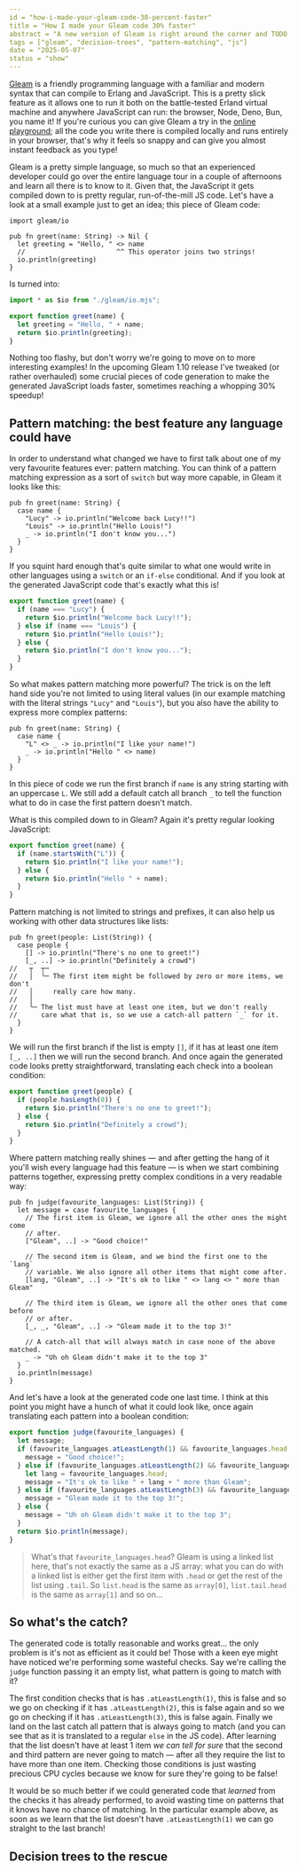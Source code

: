 ```yaml
---
id = "how-i-made-your-gleam-code-30-percent-faster"
title = "How I made your Gleam code 30% faster"
abstract = "A new version of Gleam is right around the corner and TODO! . So how did I do this?"
tags = ["gleam", "decision-trees", "pattern-matching", "js"]
date = "2025-05-07"
status = "show"
---
```


[Gleam](https://gleam.run) is a friendly programming language with a familiar
and modern syntax that can compile to Erlang and JavaScript. This is a pretty
slick feature as it allows one to run it both on the battle-tested Erland
virtual machine and anywhere JavaScript can run: the browser, Node, Deno,
Bun, you name it!
If you're curious you can give Gleam a try in the
[online playground](https://tour.gleam.run); all the code you write there is
compiled locally and runs entirely in your browser, that's why it feels so
snappy and can give you almost instant feedback as you type!

Gleam is a pretty simple language, so much so that an experienced developer
could go over the entire language tour in a couple of afternoons and learn all
there is to know to it. Given that, the JavaScript it gets compiled down to is
pretty regular, run-of-the-mill JS code. Let's have a look at a small example
just to get an idea; this piece of Gleam code:

```gleam
import gleam/io

pub fn greet(name: String) -> Nil {
  let greeting = "Hello, " <> name
  //                       ^^ This operator joins two strings!
  io.println(greeting)
}
```

Is turned into:

```js
import * as $io from "./gleam/io.mjs";

export function greet(name) {
  let greeting = "Hello, " + name;
  return $io.println(greeting);
}
```

Nothing too flashy, but don't worry we're going to move on to more interesting
examples!
In the upcoming Gleam 1.10 release I've tweaked (or rather overhauled) some
crucial pieces of code generation to make the generated JavaScript loads faster,
sometimes reaching a whopping 30% speedup!

## Pattern matching: the best feature any language could have

In order to understand what changed we have to first talk about one of my very
favourite features ever: pattern matching. You can think of a pattern matching
expression as a sort of `switch` but way more capable, in Gleam it looks like
this:

```gleam
pub fn greet(name: String) {
  case name {
    "Lucy" -> io.println("Welcome back Lucy!!")
    "Louis" -> io.println("Hello Louis!")
    _ -> io.println("I don't know you...")
  }
}
```

If you squint hard enough that's quite similar to what one would write in other
languages using a `switch` or an `if-else` conditional. And if you look at the
generated JavaScript code that's exactly what this is!

```js
export function greet(name) {
  if (name === "Lucy") {
    return $io.println("Welcome back Lucy!!");
  } else if (name === "Louis") {
    return $io.println("Hello Louis!");
  } else {
    return $io.println("I don't know you...");
  }
}
```

So what makes pattern matching more powerful? The trick is on the left hand side
you're not limited to using literal values (in our example matching with the
literal strings `"Lucy"` and `"Louis"`), but you also have the ability to
express more complex patterns:

```gleam
pub fn greet(name: String) {
  case name {
    "L" <> _ -> io.println("I like your name!")
    _ -> io.println("Hello " <> name)
  }
}
```

In this piece of code we run the first branch if `name` is any string starting
with an uppercase `L`. We still add a default catch all branch `_` to tell the
function what to do in case the first pattern doesn't match.

What is this compiled down to in Gleam? Again it's pretty regular looking
JavaScript:

```js
export function greet(name) {
  if (name.startsWith("L")) {
    return $io.println("I like your name!");
  } else {
    return $io.println("Hello " + name);
  }
}
```

Pattern matching is not limited to strings and prefixes, it can also help us
working with other data structures like lists:

```gleam
pub fn greet(people: List(String)) {
  case people {
    [] -> io.println("There's no one to greet!")
    [_, ..] -> io.println("Definitely a crowd")
//   ┬  ┬─
//   │  ╰─ The first item might be followed by zero or more items, we don't
//   │     really care how many.
//   │
//   ╰─ The list must have at least one item, but we don't really
//      care what that is, so we use a catch-all pattern `_` for it.
  }
}
```

We will run the first branch if the list is empty `[]`, if it has at least one
item `[_, ..]` then we will run the second branch.
And once again the generated code looks pretty straightforward, translating each
check into a boolean condition:

```js
export function greet(people) {
  if (people.hasLength(0)) {
    return $io.println("There's no one to greet!");
  } else {
    return $io.println("Definitely a crowd");
  }
}
```

Where pattern matching really shines — and after getting the hang of it you'll
wish every language had this feature — is when we start combining patterns
together, expressing pretty complex conditions in a very readable way:

```gleam
pub fn judge(favourite_languages: List(String)) {
  let message = case favourite_languages {
    // The first item is Gleam, we ignore all the other ones the might come
    // after.
    ["Gleam", ..] -> "Good choice!"

    // The second item is Gleam, and we bind the first one to the `lang`
    // variable. We also ignore all other items that might come after.
    [lang, "Gleam", ..] -> "It's ok to like " <> lang <> " more than Gleam"

    // The third item is Gleam, we ignore all the other ones that come before
    // or after.
    [_, _, "Gleam", ..] -> "Gleam made it to the top 3!"

    // A catch-all that will always match in case none of the above matched.
    _ -> "Uh oh Gleam didn't make it to the top 3"
  }
  io.println(message)
}
```

And let's have a look at the generated code one last time. I think at this
point you might have a hunch of what it could look like, once again translating
each pattern into a boolean condition:

```js
export function judge(favourite_languages) {
  let message;
  if (favourite_languages.atLeastLength(1) && favourite_languages.head === "Gleam") {
    message = "Good choice!";
  } else if (favourite_languages.atLeastLength(2) && favourite_languages.tail.head === "Gleam") {
    let lang = favourite_languages.head;
    message = "It's ok to like " + lang + " more than Gleam";
  } else if (favourite_languages.atLeastLength(3) && favourite_languages.tail.tail.head === "Gleam") {
    message = "Gleam made it to the top 3!";
  } else {
    message = "Uh oh Gleam didn't make it to the top 3";
  }
  return $io.println(message);
}
```

> What's that `favourite_languages.head`? Gleam is using a linked list here,
> that's not exactly the same as a JS array: what you can do with a linked list
> is either get the first item with `.head` or get the rest of the list using
> `.tail`.
> So `list.head` is the same as `array[0]`, `list.tail.head` is the same as
> `array[1]` and so on...

## So what's the catch?

The generated code is totally reasonable and works great... the only problem is
it's not as efficient as it could be! Those with a keen eye might have noticed
we're performing some wasteful checks. Say we're calling the `judge`
function passing it an empty list, what pattern is going to match with it?

The first condition checks that is has `.atLeastLength(1)`, this is false and so
we go on checking if it has `.atLeastLength(2)`, this is false again and so we
go on checking if it has `.atLeastLength(3)`, this is false again. Finally we
land on the last catch all pattern that is always going to match (and you can
see that as it is translated to a regular `else` in the JS code).
After learning that the list doesn't have at least 1 item _we can tell for sure_
that the second and third pattern are never going to match — after all they
require the list to have more than one item.
Checking those conditions is just wasting precious CPU cycles because we know
for sure they're going to be false!

It would be so much better if we could generated code that _learned_ from the
checks it has already performed, to avoid wasting time on patterns that it knows
have no chance of matching.
In the particular example above, as soon as we learn that the list doesn't have
`.atLeastLength(1)` we can go straight to the last branch!

## Decision trees to the rescue
